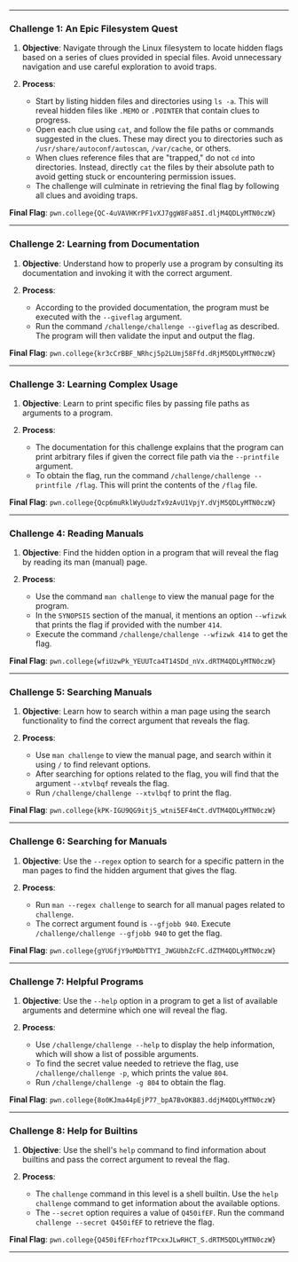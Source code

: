 
---
### Challenge 1: An Epic Filesystem Quest

1. **Objective**: 
   Navigate through the Linux filesystem to locate hidden flags based on a series of clues provided in special files. Avoid unnecessary navigation and use careful exploration to avoid traps.

2. **Process**:
   - Start by listing hidden files and directories using `ls -a`. This will reveal hidden files like `.MEMO` or `.POINTER` that contain clues to progress.
   - Open each clue using `cat`, and follow the file paths or commands suggested in the clues. These may direct you to directories such as `/usr/share/autoconf/autoscan`, `/var/cache`, or others.
   - When clues reference files that are "trapped," do not `cd` into directories. Instead, directly `cat` the files by their absolute path to avoid getting stuck or encountering permission issues.
   - The challenge will culminate in retrieving the final flag by following all clues and avoiding traps.

**Final Flag**: `pwn.college{QC-4uVAVHKrPF1vXJ7ggW8Fa85I.dljM4QDLyMTN0czW}`

---

### Challenge 2: Learning from Documentation

1. **Objective**: 
   Understand how to properly use a program by consulting its documentation and invoking it with the correct argument.

2. **Process**:
   - According to the provided documentation, the program must be executed with the `--giveflag` argument.
   - Run the command `/challenge/challenge --giveflag` as described. The program will then validate the input and output the flag.

**Final Flag**: `pwn.college{kr3cCrBBF_NRhcj5p2LUmj58Ffd.dRjM5QDLyMTN0czW}`

---

### Challenge 3: Learning Complex Usage

1. **Objective**: 
   Learn to print specific files by passing file paths as arguments to a program.

2. **Process**:
   - The documentation for this challenge explains that the program can print arbitrary files if given the correct file path via the `--printfile` argument.
   - To obtain the flag, run the command `/challenge/challenge --printfile /flag`. This will print the contents of the `/flag` file.

**Final Flag**: `pwn.college{Qcp6muRklWyUudzTx9zAvU1VpjY.dVjM5QDLyMTN0czW}`

---

### Challenge 4: Reading Manuals

1. **Objective**: 
   Find the hidden option in a program that will reveal the flag by reading its man (manual) page.

2. **Process**:
   - Use the command `man challenge` to view the manual page for the program.
   - In the `SYNOPSIS` section of the manual, it mentions an option `--wfizwk` that prints the flag if provided with the number `414`.
   - Execute the command `/challenge/challenge --wfizwk 414` to get the flag.

**Final Flag**: `pwn.college{wfiUzwPk_YEUUTca4T14SDd_nVx.dRTM4QDLyMTN0czW}`

---

### Challenge 5: Searching Manuals

1. **Objective**: 
   Learn how to search within a man page using the search functionality to find the correct argument that reveals the flag.

2. **Process**:
   - Use `man challenge` to view the manual page, and search within it using `/` to find relevant options.
   - After searching for options related to the flag, you will find that the argument `--xtvlbqf` reveals the flag.
   - Run `/challenge/challenge --xtvlbqf` to print the flag.

**Final Flag**: `pwn.college{kPK-IGU9QG9itjS_wtni5EF4mCt.dVTM4QDLyMTN0czW}`

---

### Challenge 6: Searching for Manuals

1. **Objective**: 
   Use the `--regex` option to search for a specific pattern in the man pages to find the hidden argument that gives the flag.

2. **Process**:
   - Run `man --regex challenge` to search for all manual pages related to `challenge`.
   - The correct argument found is `--gfjobb 940`. Execute `/challenge/challenge --gfjobb 940` to get the flag.

**Final Flag**: `pwn.college{gYUGfjY9oMDbTTYI_JWGUbhZcFC.dZTM4QDLyMTN0czW}`

---

### Challenge 7: Helpful Programs

1. **Objective**: 
   Use the `--help` option in a program to get a list of available arguments and determine which one will reveal the flag.

2. **Process**:
   - Use `/challenge/challenge --help` to display the help information, which will show a list of possible arguments.
   - To find the secret value needed to retrieve the flag, use `/challenge/challenge -p`, which prints the value `804`.
   - Run `/challenge/challenge -g 804` to obtain the flag.

**Final Flag**: `pwn.college{8o0KJma44pEjP77_bpA7BvOKB83.ddjM4QDLyMTN0czW}`

---

### Challenge 8: Help for Builtins

1. **Objective**: 
   Use the shell's `help` command to find information about builtins and pass the correct argument to reveal the flag.

2. **Process**:
   - The `challenge` command in this level is a shell builtin. Use the `help challenge` command to get information about the available options.
   - The `--secret` option requires a value of `Q450ifEF`. Run the command `challenge --secret Q450ifEF` to retrieve the flag.

**Final Flag**: `pwn.college{Q450ifEFrhozfTPcxxJLwRHCT_S.dRTM5QDLyMTN0czW}`

---


